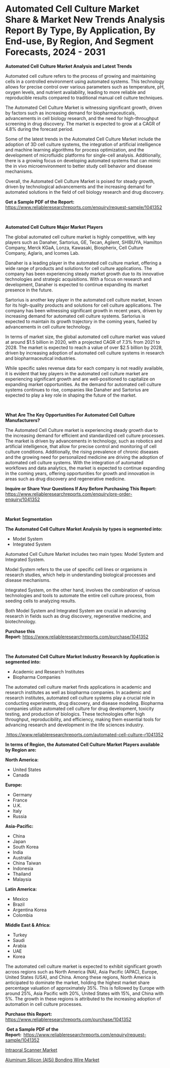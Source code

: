 <p><h1>Automated Cell Culture Market Share & Market New Trends Analysis Report By Type, By Application, By End-use, By Region, And Segment Forecasts, 2024 - 2031</h1></p><p><strong>Automated Cell Culture Market Analysis and Latest Trends</strong></p>
<p><p>Automated cell culture refers to the process of growing and maintaining cells in a controlled environment using automated systems. This technology allows for precise control over various parameters such as temperature, pH, oxygen levels, and nutrient availability, leading to more reliable and reproducible results compared to traditional manual cell culture techniques.</p><p>The Automated Cell Culture Market is witnessing significant growth, driven by factors such as increasing demand for biopharmaceuticals, advancements in cell biology research, and the need for high-throughput screening in drug discovery. The market is expected to grow at a CAGR of 4.8% during the forecast period.</p><p>Some of the latest trends in the Automated Cell Culture Market include the adoption of 3D cell culture systems, the integration of artificial intelligence and machine learning algorithms for process optimization, and the development of microfluidic platforms for single-cell analysis. Additionally, there is a growing focus on developing automated systems that can mimic the in vivo microenvironment to better study cell behavior and disease mechanisms.</p><p>Overall, the Automated Cell Culture Market is poised for steady growth, driven by technological advancements and the increasing demand for automated solutions in the field of cell biology research and drug discovery.</p></p>
<p><strong>Get a Sample PDF of the Report:&nbsp;</strong> <a href="https://www.reliableresearchreports.com/enquiry/request-sample/1041352">https://www.reliableresearchreports.com/enquiry/request-sample/1041352</a></p>
<p>&nbsp;</p>
<p><strong>Automated Cell Culture Major Market Players</strong></p>
<p><p>The global automated cell culture market is highly competitive, with key players such as Danaher, Sartorius, GE, Tecan, Agilent, SHIBUYA, Hamilton Company, Merck KGaA, Lonza, Kawasaki, Biospherix, Cell Culture Company, Aglaris, and Icomes Lab. </p><p>Danaher is a leading player in the automated cell culture market, offering a wide range of products and solutions for cell culture applications. The company has been experiencing steady market growth due to its innovative technologies and strategic acquisitions. With a focus on research and development, Danaher is expected to continue expanding its market presence in the future.</p><p>Sartorius is another key player in the automated cell culture market, known for its high-quality products and solutions for cell culture applications. The company has been witnessing significant growth in recent years, driven by increasing demand for automated cell culture systems. Sartorius is expected to maintain its growth trajectory in the coming years, fueled by advancements in cell culture technology.</p><p>In terms of market size, the global automated cell culture market was valued at around $1.5 billion in 2020, with a projected CAGR of 7.3% from 2021 to 2028. The market is expected to reach a value of over $2.5 billion by 2028, driven by increasing adoption of automated cell culture systems in research and biopharmaceutical industries.</p><p>While specific sales revenue data for each company is not readily available, it is evident that key players in the automated cell culture market are experiencing significant growth and are well-positioned to capitalize on expanding market opportunities. As the demand for automated cell culture systems continues to rise, companies like Danaher and Sartorius are expected to play a key role in shaping the future of the market.</p></p>
<p>&nbsp;</p>
<p><strong>What Are The Key Opportunities For Automated Cell Culture Manufacturers?</strong></p>
<p><p>The Automated Cell Culture market is experiencing steady growth due to the increasing demand for efficient and standardized cell culture processes. The market is driven by advancements in technology, such as robotics and artificial intelligence, that allow for precise control and monitoring of cell culture conditions. Additionally, the rising prevalence of chronic diseases and the growing need for personalized medicine are driving the adoption of automated cell culture systems. With the integration of automated workflows and data analytics, the market is expected to continue expanding in the coming years, offering opportunities for growth and innovation in areas such as drug discovery and regenerative medicine.</p></p>
<p><strong>Inquire or Share Your Questions If Any Before Purchasing This Report:</strong> <a href="https://www.reliableresearchreports.com/enquiry/pre-order-enquiry/1041352">https://www.reliableresearchreports.com/enquiry/pre-order-enquiry/1041352</a></p>
<p>&nbsp;</p>
<p><strong>Market Segmentation</strong></p>
<p><strong>The Automated Cell Culture Market Analysis by types is segmented into:</strong></p>
<p><ul><li>Model System</li><li>Integrated System</li></ul></p>
<p><p>Automated Cell Culture Market includes two main types: Model System and Integrated System. </p><p>Model System refers to the use of specific cell lines or organisms in research studies, which help in understanding biological processes and disease mechanisms. </p><p>Integrated System, on the other hand, involves the combination of various technologies and tools to automate the entire cell culture process, from seeding cells to analyzing results. </p><p>Both Model System and Integrated System are crucial in advancing research in fields such as drug discovery, regenerative medicine, and biotechnology.</p></p>
<p><strong>Purchase this Report:&nbsp;</strong><a href="https://www.reliableresearchreports.com/purchase/1041352">https://www.reliableresearchreports.com/purchase/1041352</a></p>
<p>&nbsp;</p>
<p><strong>The Automated Cell Culture Market Industry Research by Application is segmented into:</strong></p>
<p><ul><li>Academic and Research Institutes</li><li>Biopharma Companies</li></ul></p>
<p><p>The automated cell culture market finds applications in academic and research institutes as well as biopharma companies. In academic and research institutes, automated cell culture systems play a crucial role in conducting experiments, drug discovery, and disease modeling. Biopharma companies utilize automated cell culture for drug development, toxicity testing, and production of biologics. These technologies offer high throughput, reproducibility, and efficiency, making them essential tools for advancing research and development in the life sciences industry.</p></p>
<p><a href="https://www.reliableresearchreports.com/automated-cell-culture-r1041352">&nbsp;https://www.reliableresearchreports.com/automated-cell-culture-r1041352</a></p>
<p><strong>In terms of Region, the Automated Cell Culture Market Players available by Region are:</strong></p>
<p>
    <p> <strong> North America: </strong>
        <ul>
            <li>United States</li>
            <li>Canada</li>
        </ul>
        </p> 
    <p> <strong> Europe: </strong>
        <ul>
            <li>Germany</li>
            <li>France</li>
            <li>U.K.</li>
            <li>Italy</li>
            <li>Russia</li>
        </ul>
        </p> 
    <p> <strong> Asia-Pacific: </strong>
        <ul>
            <li>China</li>
            <li>Japan</li>
            <li>South Korea</li>
            <li>India</li>
            <li>Australia</li>
            <li>China Taiwan</li>
            <li>Indonesia</li>
            <li>Thailand</li>
            <li>Malaysia</li>
        </ul>
        </p> 
    <p> <strong> Latin America: </strong>
        <ul>
            <li>Mexico</li>
            <li>Brazil</li>
            <li>Argentina Korea</li>
            <li>Colombia</li>
        </ul>
        </p> 
    <p> <strong> Middle East & Africa: </strong>
        <ul>
            <li>Turkey</li>
            <li>Saudi</li>
            <li>Arabia</li>
            <li>UAE</li>
            <li>Korea</li>
        </ul>
    </p>
    </p>
<p><p>The automated cell culture market is expected to exhibit significant growth across regions such as North America (NA), Asia Pacific (APAC), Europe, United States (USA), and China. Among these regions, North America is anticipated to dominate the market, holding the highest market share percentage valuation of approximately 35%. This is followed by Europe with around 25%, Asia Pacific with 20%, United States with 15%, and China with 5%. The growth in these regions is attributed to the increasing adoption of automation in cell culture processes.</p></p>
<p><strong>Purchase this Report: </strong><a href="https://www.reliableresearchreports.com/purchase/1041352">https://www.reliableresearchreports.com/purchase/1041352</a></p>
<p>&nbsp;<strong>Get a Sample PDF of the Report:&nbsp;&nbsp;</strong><a href="https://www.reliableresearchreports.com/enquiry/request-sample/1041352">https://www.reliableresearchreports.com/enquiry/request-sample/1041352</a></p>
<p><strong></strong></p>
<p><p><a href="https://github.com/RoccoManning/Market-Research-Report-List-4/blob/main/intraoral-scanner-market.md">Intraoral Scanner Market</a></p><p><a href="https://issuu.com/reportprime-2/docs/aluminum-silicon-alsi-bonding-wire-market-size-203">Aluminum Silicon (AlSi) Bonding Wire Market</a></p></p>